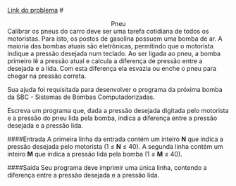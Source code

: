 [Link do problema](https://www.beecrowd.com.br/judge/problems/view/2374)
#<center>Pneu</center>
Calibrar os pneus do carro deve ser uma tarefa cotidiana de todos os motoristas. Para isto, os postos de gasolina possuem uma bomba de ar. A maioria das bombas atuais são eletrônicas, permitindo que o motorista indique a pressão desejada num teclado. Ao ser ligada ao pneu, a bomba primeiro lê a pressão atual e calcula a diferença de pressão entre a desejada e a lida. Com esta diferença ela esvazia ou enche o pneu para chegar na pressão correta.

Sua ajuda foi requisitada para desenvolver o programa da próxima bomba da SBC - Sistemas de Bombas Computadorizadas.

Escreva um programa que, dada a pressão desejada digitada pelo motorista e a pressão do pneu lida pela bomba, indica a diferença entre a pressão desejada e a pressão lida.

####Entrada
A primeira linha da entrada contém um inteiro **N** que indica a pressão desejada pelo motorista (1 ≤ **N** ≤ 40). A segunda linha contém um inteiro **M** que indica a pressão lida pela bomba (1 ≤ **M** ≤ 40).

####Saída
Seu programa deve imprimir uma única linha, contendo a diferença entre a pressão desejada e a pressão lida.
